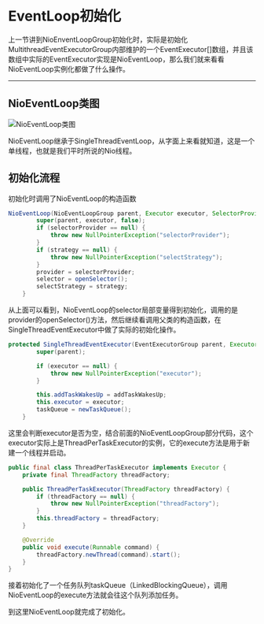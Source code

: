 # EventLoop初始化
上一节讲到NioEnventLoopGroup初始化时，实际是初始化MultithreadEventExecutorGroup内部维护的一个EventExecutor[]数组，并且该数组中实际的EventExecutor实现是NioEventLoop，那么我们就来看看NioEventLoop实例化都做了什么操作。

----
## NioEventLoop类图
![NioEventLoop类图]()

NioEventLoop继承于SingleThreadEventLoop，从字面上来看就知道，这是一个单线程，也就是我们平时所说的Nio线程。

## 初始化流程
初始化时调用了NioEventLoop的构造函数
``` java
NioEventLoop(NioEventLoopGroup parent, Executor executor, SelectorProvider selectorProvider,SelectStrategy strategy) {
        super(parent, executor, false);
        if (selectorProvider == null) {
            throw new NullPointerException("selectorProvider");
        }
        if (strategy == null) {
            throw new NullPointerException("selectStrategy");
        }
        provider = selectorProvider;
        selector = openSelector();
        selectStrategy = strategy;
    }
```
从上面可以看到，NioEventLoop的selector局部变量得到初始化，调用的是provider的openSelector()方法，然后继续看调用父类的构造函数，在SingleThreadEventExecutor中做了实际的初始化操作。
``` java
protected SingleThreadEventExecutor(EventExecutorGroup parent, Executor executor, boolean addTaskWakesUp) {
        super(parent);

        if (executor == null) {
            throw new NullPointerException("executor");
        }

        this.addTaskWakesUp = addTaskWakesUp;
        this.executor = executor;
        taskQueue = newTaskQueue();
    }
```
这里会判断executor是否为空，结合前面的NioEventLoopGroup部分代码，这个executor实际上是ThreadPerTaskExecutor的实例，它的execute方法是用于新建一个线程并启动。
``` java
public final class ThreadPerTaskExecutor implements Executor {
    private final ThreadFactory threadFactory;

    public ThreadPerTaskExecutor(ThreadFactory threadFactory) {
        if (threadFactory == null) {
            throw new NullPointerException("threadFactory");
        }
        this.threadFactory = threadFactory;
    }

    @Override
    public void execute(Runnable command) {
        threadFactory.newThread(command).start();
    }
}
```
接着初始化了一个任务队列taskQueue（LinkedBlockingQueue），调用NioEventLoop的execute方法就会往这个队列添加任务。

到这里NioEventLoop就完成了初始化。